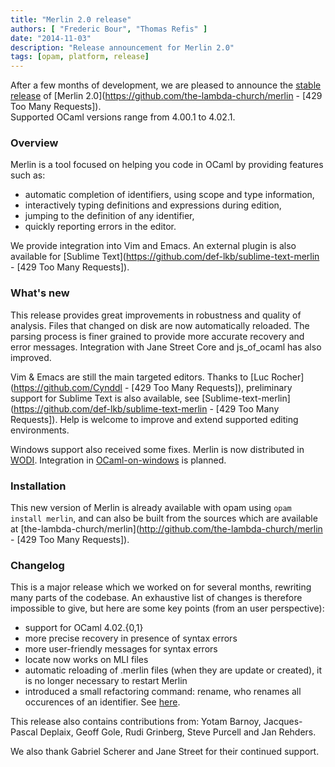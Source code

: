 ```yaml
---
title: "Merlin 2.0 release"
authors: [ "Frederic Bour", "Thomas Refis" ]
date: "2014-11-03"
description: "Release announcement for Merlin 2.0"
tags: [opam, platform, release]
---
```


After a few months of development, we are pleased to announce the
[stable release](https://github.com/ocaml/merlin/blob/v2.0/CHANGELOG) of
[Merlin 2.0](https://github.com/the-lambda-church/merlin - [429 Too Many Requests]).  
Supported OCaml versions range from 4.00.1 to 4.02.1.

### Overview

Merlin is a tool focused on helping you code in OCaml by providing features
such as:
* automatic completion of identifiers, using scope and type information,
* interactively typing definitions and expressions during edition,
* jumping to the definition of any identifier,
* quickly reporting errors in the editor.

We provide integration into Vim and Emacs.  An external plugin is also
available for [Sublime Text](https://github.com/def-lkb/sublime-text-merlin - [429 Too Many Requests]).

### What's new

This release provides great improvements in robustness and quality of analysis.
Files that changed on disk are now automatically reloaded. 
The parsing process is finer grained to provide more accurate recovery and error
messages.
Integration with Jane Street Core and js\_of\_ocaml has also improved.

Vim & Emacs are still the main targeted editors. 
Thanks to [Luc Rocher](https://github.com/Cynddl - [429 Too Many Requests]), preliminary support for
Sublime Text is also available, see
[Sublime-text-merlin](https://github.com/def-lkb/sublime-text-merlin - [429 Too Many Requests]).
Help is welcome to improve and extend supported editing environments.

Windows support also received some fixes.  Merlin is now distributed in
[WODI](http://wodi.forge.ocamlcore.org/).  Integration in
[OCaml-on-windows](http://protz.github.io/ocaml-installer/) is planned.

### Installation

This new version of Merlin is already available with opam using `opam install
merlin`, and can also be built from the sources which are available at
[the-lambda-church/merlin](http://github.com/the-lambda-church/merlin - [429 Too Many Requests]).

### Changelog

This is a major release which we worked on for several months, rewriting many
parts of the codebase. An exhaustive list of changes is therefore impossible to
give, but here are some key points (from an user perspective):

* support for OCaml 4.02.{0,1}
* more precise recovery in presence of syntax errors
* more user-friendly messages for syntax errors
* locate now works on MLI files
* automatic reloading of .merlin files (when they are update or created), it
  is no longer necessary to restart Merlin
* introduced a small refactoring command: rename, who renames all occurences
  of an identifier. See [here](https://web.archive.org/web/20150924173608/http://yawdp.com/~host/merlin_rename.webm).

This release also contains contributions from: Yotam Barnoy, Jacques-Pascal
Deplaix, Geoff Gole, Rudi Grinberg, Steve Purcell and Jan Rehders.

We also thank Gabriel Scherer and Jane Street for their continued support.
